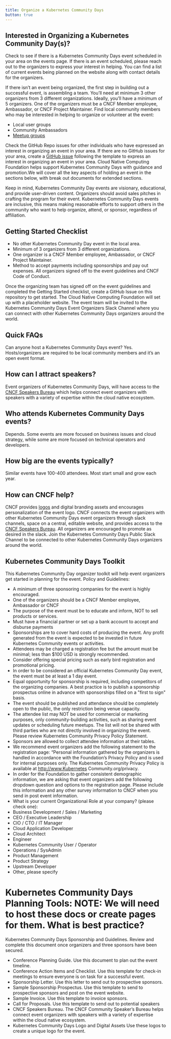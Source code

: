 ```yaml
---
title: Organize a Kubernetes Community Days 
button: true
---
```


## Interested in Organizing a Kubernetes Community Day(s)?

Check to see if there is a Kubernetes Community Days event scheduled in your area on the events page.  If there is an event scheduled, please reach out to the organizers to express your interest in helping. You can find a list of current events being planned on the website along with contact details for the organizers.

If there isn’t an event being organized, the first step in building out a successful event, is assembling a team. You’ll need at minimum 3 other organizers from 3 different organizations.  Ideally, you’ll have a minimum of 5 organizers. One of the organizers must be a CNCF Member employee, Ambassador, or CNCF Project Maintainer. Find local community members who may be interested in helping to organize or volunteer at the event:

* Local user groups
* Community Ambassadors
* [Meetup groups](/events/)

Check the GitHub Repo issues for other individuals who have expressed an interest in organizing an event in your area. If there are no GitHub issues for your area, create a [GitHub issue](https://github.com/cncf/kubernetes-community-days/issues/new) following the template to express an interest in organizing an event in your area. 
Cloud Native Computing Foundation helps support Kubernetes Community Days with guidance and promotion.We will cover all the key aspects of holding an event in the sections below, with break out documents for extended sections. 

Keep in mind, Kubernetes Community Day events are visionary, educational, and provide user-driven content. Organizers should avoid sales pitches in crafting the program for their event. Kubernetes Community Days events are inclusive, this means making reasonable efforts to support others in the community who want to help organize, attend, or sponsor, regardless of affiliation.

## Getting Started Checklist

* No other Kubernetes Community Day event in the local area.
* Minimum of 3 organizers from 3 different organizations.
* One organizer is a CNCF Member employee, Ambassador, or CNCF Project Maintainer.
* Method to accept payments including sponsorships and pay out expenses. All organizers signed off to the event guidelines and CNCF Code of Conduct.

Once the organizing team has signed off on the event guidelines and completed the Getting Started checklist, create a GitHub Issue on this repository to get started. The Cloud Native Computing Foundation will set up with a placeholder website. The event team will be invited to the Kubernetes Community Days Event Organizers Slack Channel where you can connect with other Kubernetes Community Days organizers around the world.

## Quick FAQs

Can anyone host a Kubernetes Community Days event?
Yes. Hosts/organizers are required to be local community members and it’s an open event format.

## How can I attract speakers?

Event organizers of Kubernetes Community Days, will have access to the [CNCF Speakers Bureau](https://www.cncf.io/speakers/) which helps connect event organizers with speakers with a variety of expertise within the cloud native ecosystem. 

## Who attends Kubernetes Community Days events?

Depends. Some events are more focused on business issues and cloud strategy, while some are more focused on technical operators and developers. 

## How big are the events typically? 

Similar events have 100-400 attendees. Most start small and grow each year. 

## How can CNCF help?

CNCF provides [logos](https://github.com/cncf/artwork) and digital branding assets and encourages personalization of the event logo. CNCF connects the event organizers with other Kubernetes Community Days event organizers through slack channels, space on a central, editable website, and provides access to the [CNCF Speakers Bureau](https://www.cncf.io/speakers/). All organizers are encouraged to promote as desired in the slack. Join the Kubernetes Community Days Public Slack Channel to be connected to other Kubernetes Community Days organizers around the world. 

## Kubernetes Community Days Toolkit

This Kubernetes Community Day organizer toolkit will help event organizers get started in planning for the event. 
Policy and Guidelines:

* A minimum of three sponsoring companies for the event is highly encouraged.
* One of the organizers should be a CNCF Member employee, Ambassador or CNCF
* The purpose of the event must be to educate and inform, NOT to sell products or services. 
* Must have a financial partner or set up a bank account to accept and disburse payments
* Sponsorships are to cover hard costs of producing the event. Any profit generated from the event is expected to be invested in future Kubernetes Community events or activities.
* Attendees may be charged a registration fee but the amount must be minimal; less than $100 USD is strongly recommended.  
* Consider offering special pricing such as early bird registration and promotional pricing.
* In order to be considered an official Kubernetes Community Day event, the event must be at least a 1 day event.
* Equal opportunity for sponsorship is required, including competitors of the organizing companies. A best practice is to publish a sponsorship prospectus online in advance with sponsorships filled on a "first to sign" basis.
* The event should be published and attendance should be completely open to the public, the only restriction being venue capacity. 
* The attendee list may NOT be used for commercial or marketing purposes, only community-building activities, such as sharing event updates or scheduling future meetups. The list will not be shared with third parties who are not directly involved in organizing the event. Please review Kubernetes Community Privacy Policy Statement. 
* Sponsors are allowed to collect attendee information at their tables. 
* We recommend event organizers add the following statement to the registration page: “Personal information gathered by the organizers is handled in accordance with the Foundation’s Privacy Policy and is used for internal purposes only.  The Kubernetes Community Privacy Policy is available at http://www.Kubernetes Community.org/privacy.
* In order for the Foundation to gather consistent demographic information, we are asking that event organizers add the following dropdown question and options to the registration page.  Please include this information and any other survey information to CNCF when you send in post event information.
* What is your current Organizational Role at your company? (please check one):
 * Business Development / Sales / Marketing
 * CEO / Executive Leadership
 * CIO / CTO / IT Manager
 * Cloud Application Developer
 * Cloud Architect
 * Engineer
 * Kubernetes Community User / Operator
 * Operations / SysAdmin
 * Product Management
 * Product Strategy
 * Upstream Developer
 * Other, please specify

# Kubernetes Community Days Planning Tools: NOTE: We will need to host these docs or create pages for them. What is best practice?

Kubernetes Community Days Sponsorship and Guidelines. Review and complete this document once organizers and three sponsors have been secured. 

* Conference Planning Guide. Use this document to plan out the event timeline. 
* Conference Action Items and Checklist. Use this template for check-in meetings to ensure everyone is on task for a successful event. 
* Sponsorship Letter. Use this letter to send out to prospective sponsors.
* Sample Sponsorship Prospectus. Use this template to send to prospective sponsors and post on the event website. 
* Sample Invoice. Use this template to invoice sponsors. 
* Call for Proposals. Use this template to send out to potential speakers
* CNCF Speakers Bureau.  The CNCF Community Speaker’s Bureau helps connect event organizers with speakers with a variety of expertise within the cloud native ecosystem. 
* Kubernetes Community Days Logo and Digital Assets Use these logos to create a unique logo for the event. 
